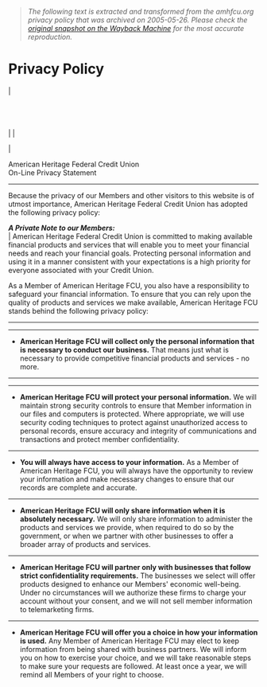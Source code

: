 > *The following text is extracted and transformed from the amhfcu.org privacy policy that was archived on 2005-05-26. Please check the [original snapshot on the Wayback Machine](https://web.archive.org/web/20050526190618id_/http%3A//www.amhfcu.org/ASP/privacy.asp) for the most accurate reproduction.*

# Privacy Policy

| [](https://web.archive.org/web/20050526190618id_/http%3A//www.amhfcu.org/default.htm)[](https://web.archive.org/web/20050526190618id_/http%3A//www.amhfcu.org/default.htm)  
[](https://web.archive.org/web/20050526190618id_/http%3A//www.amhfcu.org/ASP/employment.asp)  
[](https://web.archive.org/web/20050526190618id_/http%3A//www.amhfcu.org/ASP/cufees.asp)  
[](https://web.archive.org/web/20050526190618id_/http%3A//www.amhfcu.org/calculat.htm)  
[](https://web.archive.org/web/20050526190618id_/http%3A//www.amhfcu.org/ASP/privacy.asp)  
|  | 

| 

American Heritage Federal Credit Union  
On-Line Privacy Statement  
  
---  
Because the privacy of our Members and other visitors to this website is of utmost importance, American Heritage Federal Credit Union has adopted the following privacy policy:  
  
_**A Private Note to our Members:**_  
| American Heritage Federal Credit Union is committed to making available financial products and services that will enable you to meet your financial needs and reach your financial goals. Protecting personal information and using it in a manner consistent with your expectations is a high priority for everyone associated with your Credit Union.

As a Member of American Heritage FCU, you also have a responsibility to safeguard your financial information. To ensure that you can rely upon the quality of products and services we make available, American Heritage FCU stands behind the following privacy policy:

 ****

****
  * **American Heritage FCU will collect only the personal information that is necessary to conduct our business.** That means just what is necessary to provide competitive financial products and services - no more.

****

****
  * **American Heritage FCU will protect your personal information.** We will maintain strong security controls to ensure that Member information in our files and computers is protected. Where appropriate, we will use security coding techniques to protect against unauthorized access to personal records, ensure accuracy and integrity of communications and transactions and protect member confidentiality.

****
  * **You will always have access to your information.** As a Member of American Heritage FCU, you will always have the opportunity to review your information and make necessary changes to ensure that our records are complete and accurate.

****
  * **American Heritage FCU will only share information when it is absolutely necessary.** We will only share information to administer the products and services we provide, when required to do so by the government, or when we partner with other businesses to offer a broader array of products and services.

****
  * **American Heritage FCU will partner only with businesses that follow strict confidentiality requirements.** The businesses we select will offer products designed to enhance our Members' economic well-being. Under no circumstances will we authorize these firms to charge your account without your consent, and we will not sell member information to telemarketing firms.

****
  * **American Heritage FCU will offer you a choice in how your information is used.** Any Member of American Heritage FCU may elect to keep information from being shared with business partners. We will inform you on how to exercise your choice, and we will take reasonable steps to make sure your requests are followed. At least once a year, we will remind all Members of your right to choose.

  
  
 
